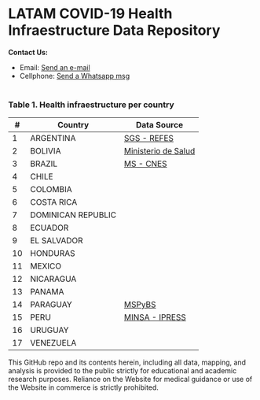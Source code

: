 # LATAM COVID-19 Health Infraestructure Data Repository

<b>Contact Us: </b><br>

- Email: [Send an e-mail](pablo.diazv@pucp.edu.pe)
- Cellphone: [Send a Whatsapp msg](https://api.whatsapp.com/send?phone=51938438089&text=Hi,%20I%27m%20comming%20from%20Github)
  <br><br>

### Table 1. Health infraestructure per country

| #   | Country            | Data Source                                                                                                                |
| --- | ------------------ | -------------------------------------------------------------------------------------------------------------------------- |
| 1   | ARGENTINA          | [SGS - REFES](https://datos.gob.ar/dataset/salud-listado-establecimientos-salud-asentados-registro-federal-refes)          |
| 2   | BOLIVIA            | [Ministerio de Salud](https://datos.gob.bo/dataset/cantidad-de-establecimientos-de-salud-por-nivel-de-atencion-2006-20151) |
| 3   | BRAZIL             | [MS - CNES](http://www.dados.gov.br/dataset/cnes_ativo)                                                                    |
| 4   | CHILE              |                                                                                                                            |
| 5   | COLOMBIA           |                                                                                                                            |
| 6   | COSTA RICA         |                                                                                                                            |
| 7   | DOMINICAN REPUBLIC |                                                                                                                            |
| 8   | ECUADOR            |                                                                                                                            |
| 9   | EL SALVADOR        |                                                                                                                            |
| 10  | HONDURAS           |                                                                                                                            |
| 11  | MEXICO             |                                                                                                                            |
| 12  | NICARAGUA          |                                                                                                                            |
| 13  | PANAMA             |                                                                                                                            |
| 14  | PARAGUAY           | [MSPyBS](https://www.datos.gov.py/dataset/establecimientos-de-salud)                                                       |
| 15  | PERU               | [MINSA - IPRESS](https://www.datosabiertos.gob.pe/dataset/minsa-ipress)                                                    |
| 16  | URUGUAY            |                                                                                                                            |
| 17  | VENEZUELA          |                                                                                                                            |

This GitHub repo and its contents herein, including all data, mapping, and analysis is provided to the public strictly for educational and academic research purposes. Reliance on the Website for medical guidance or use of the Website in commerce is strictly prohibited.

